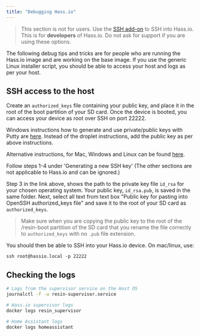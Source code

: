 ```yaml
---
title: "Debugging Hass.io"
---
```


> This section is not for users. Use the [SSH add-on] to SSH into Hass.io. This is for <b>developers</b> of Hass.io. Do not ask for support if you are using these options.

[SSH add-on]: /addons/ssh/

The following debug tips and tricks are for people who are running the Hass.io image and are working on the base image. If you use the generic Linux installer script, you should be able to access your host and logs as per your host.

## SSH access to the host

Create an `authorized_keys` file containing your public key, and place it in the root of the boot partition of your SD card. Once the device is booted, you can access your device as root over SSH on port 22222.

Windows instructions how to generate and use private/public keys with Putty are [here][windows-keys]. Instead of the droplet instructions, add the public key as per above instructions.

Alternative instructions, for Mac, Windows and Linux can be found [here](https://help.github.com/articles/generating-a-new-ssh-key-and-adding-it-to-the-ssh-agent/#platform-mac).

Follow steps 1-4 under 'Generating a new SSH key' (The other sections are not applicable to Hass.io and can be ignored.)

Step 3 in the link above, shows the path to the private key file `id_rsa` for your chosen operating system. Your public key, `id_rsa.pub`, is saved in the same folder. Next, select all text from text box "Public key for pasting into OpenSSH authorized_keys file" and save it to the root of your SD card as `authorized_keys`.

> Make sure when you are copying the public key to the root of the /resin-boot partition of the SD card that you rename the file correctly to `authorized_keys` with no `.pub` file extension.

You should then be able to SSH into your Hass.io device. On mac/linux, use:
```
ssh root@hassio.local -p 22222
```

## Checking the logs

```bash
# Logs from the supervisor service on the Host OS
journalctl -f -u resin-supervisor.service

# Hass.io supervisor logs
docker logs resin_supervisor

# Home Assistant logs
docker logs homeassistant
```

[windows-keys]: https://www.digitalocean.com/community/tutorials/how-to-use-ssh-keys-with-putty-on-digitalocean-droplets-windows-users
